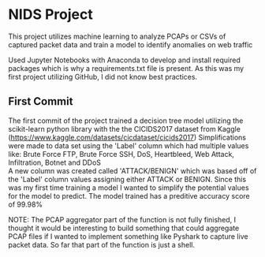 # NIDS Project
This project utilizes machine learning to analyze PCAPs or CSVs of captured packet data and train a model to identify anomalies on web traffic

Used Jupyter Notebooks with Anaconda to develop and install required packages which is why a requirements.txt file is present. As this was my first project utilizing GitHub, I did not know best practices.

## First Commit

The first commit of the project trained a decision tree model utilizing the scikit-learn python library with the the CICIDS2017 dataset from Kaggle (https://www.kaggle.com/datasets/cicdataset/cicids2017)
Simplifications were made to data set using the 'Label' column which had multiple values like: Brute Force FTP, Brute Force SSH, DoS, Heartbleed, Web Attack, Infiltration, Botnet and DDoS   
A new column was created called 'ATTACK/BENIGN' which was based off of the 'Label' column values assigning either ATTACK or BENIGN.
Since this was my first time training a model I wanted to simplify the potential values for the model to predict.
The model trained has a preditive accuracy score of 99.98% 

NOTE: The PCAP aggregator part of the function is not fully finished, I thought it would be interesting to build something that could aggregate PCAP files if I wanted to implement something like Pyshark to capture live packet data. So far that part of the function is just a shell. 
